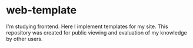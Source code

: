 # web-template


I'm studying frontend. Here I implement templates for my site. This repository was created for public viewing and evaluation of my knowledge by other users.